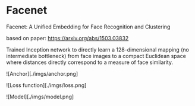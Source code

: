 # Facenet
Facenet: A Unified Embedding for Face Recognition and Clustering

based on paper: https://arxiv.org/abs/1503.03832

Trained Inception network to directly learn a 128-dimensional mapping (no intermediate bottleneck) from face images to a compact
Euclidean space where distances directly correspond to a measure of face similarity.

![Anchor][./imgs/anchor.png]

![Loss function][./imgs/loss.png]

![Model][./imgs/model.png]
